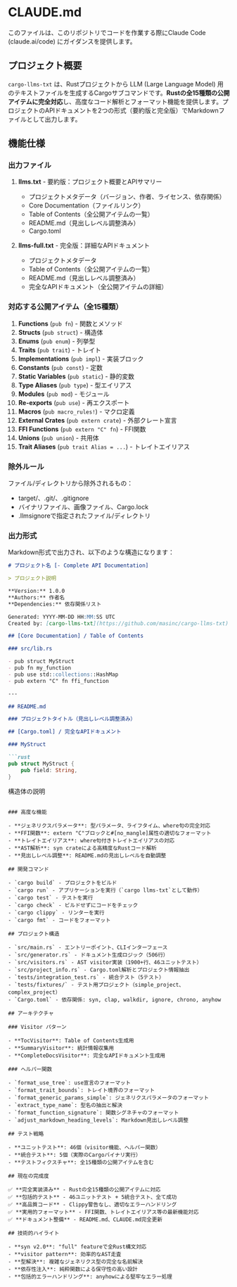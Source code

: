 # CLAUDE.md

このファイルは、このリポジトリでコードを作業する際にClaude Code (claude.ai/code) にガイダンスを提供します。

## プロジェクト概要

`cargo-llms-txt` は、Rustプロジェクトから LLM (Large Language Model) 用のテキストファイルを生成するCargoサブコマンドです。**Rustの全15種類の公開アイテムに完全対応**し、高度なコード解析とフォーマット機能を提供します。プロジェクトのAPIドキュメントを2つの形式（要約版と完全版）でMarkdownファイルとして出力します。

## 機能仕様

### 出力ファイル

1. **llms.txt** - 要約版：プロジェクト概要とAPIサマリー
   - プロジェクトメタデータ（バージョン、作者、ライセンス、依存関係）
   - Core Documentation（ファイルリンク）
   - Table of Contents（全公開アイテムの一覧）
   - README.md（見出しレベル調整済み）
   - Cargo.toml

2. **llms-full.txt** - 完全版：詳細なAPIドキュメント
   - プロジェクトメタデータ
   - Table of Contents（全公開アイテムの一覧）
   - README.md（見出しレベル調整済み）
   - 完全なAPIドキュメント（全公開アイテムの詳細）

### 対応する公開アイテム（全15種類）

1. **Functions** (`pub fn`) - 関数とメソッド
2. **Structs** (`pub struct`) - 構造体  
3. **Enums** (`pub enum`) - 列挙型
4. **Traits** (`pub trait`) - トレイト
5. **Implementations** (`pub impl`) - 実装ブロック
6. **Constants** (`pub const`) - 定数
7. **Static Variables** (`pub static`) - 静的変数
8. **Type Aliases** (`pub type`) - 型エイリアス
9. **Modules** (`pub mod`) - モジュール
10. **Re-exports** (`pub use`) - 再エクスポート
11. **Macros** (`pub macro_rules!`) - マクロ定義
12. **External Crates** (`pub extern crate`) - 外部クレート宣言
13. **FFI Functions** (`pub extern "C" fn`) - FFI関数
14. **Unions** (`pub union`) - 共用体
15. **Trait Aliases** (`pub trait Alias = ...`) - トレイトエイリアス

### 除外ルール

ファイル/ディレクトリから除外されるもの：
- target/、.git/、.gitignore
- バイナリファイル、画像ファイル、Cargo.lock
- .llmsignoreで指定されたファイル/ディレクトリ

### 出力形式

Markdown形式で出力され、以下のような構造になります：

```markdown
# プロジェクト名 [- Complete API Documentation]

> プロジェクト説明

**Version:** 1.0.0
**Authors:** 作者名
**Dependencies:** 依存関係リスト

Generated: YYYY-MM-DD HH:MM:SS UTC
Created by: [cargo-llms-txt](https://github.com/masinc/cargo-llms-txt)

## [Core Documentation] / Table of Contents

### src/lib.rs

- pub struct MyStruct
- pub fn my_function
- pub use std::collections::HashMap
- pub extern "C" fn ffi_function

---

## README.md

### プロジェクトタイトル（見出しレベル調整済み）

## [Cargo.toml] / 完全なAPIドキュメント

### MyStruct

```rust
pub struct MyStruct {
    pub field: String,
}
```

構造体の説明
```

### 高度な機能

- **ジェネリクスパラメータ**: 型パラメータ、ライフタイム、where句の完全対応
- **FFI関数**: extern "C"ブロックと#[no_mangle]属性の適切なフォーマット
- **トレイトエイリアス**: where句付きトレイトエイリアスの対応
- **AST解析**: syn crateによる高精度なRustコード解析
- **見出しレベル調整**: README.mdの見出しレベルを自動調整

## 開発コマンド

- `cargo build` - プロジェクトをビルド
- `cargo run` - アプリケーションを実行（`cargo llms-txt`として動作）
- `cargo test` - テストを実行
- `cargo check` - ビルドせずにコードをチェック
- `cargo clippy` - リンターを実行
- `cargo fmt` - コードをフォーマット

## プロジェクト構造

- `src/main.rs` - エントリーポイント、CLIインターフェース
- `src/generator.rs` - ドキュメント生成ロジック（506行）
- `src/visitors.rs` - AST visitor実装（1900+行、46ユニットテスト）
- `src/project_info.rs` - Cargo.toml解析とプロジェクト情報抽出
- `tests/integration_test.rs` - 統合テスト（5テスト）
- `tests/fixtures/` - テスト用プロジェクト（simple_project、complex_project）
- `Cargo.toml` - 依存関係: syn, clap, walkdir, ignore, chrono, anyhow

## アーキテクチャ

### Visitor パターン

- **TocVisitor**: Table of Contents生成用
- **SummaryVisitor**: 統計情報収集用  
- **CompleteDocsVisitor**: 完全なAPIドキュメント生成用

### ヘルパー関数

- `format_use_tree`: use宣言のフォーマット
- `format_trait_bounds`: トレイト境界のフォーマット
- `format_generic_params_simple`: ジェネリクスパラメータのフォーマット
- `extract_type_name`: 型名の抽出と解決
- `format_function_signature`: 関数シグネチャのフォーマット
- `adjust_markdown_heading_levels`: Markdown見出しレベル調整

## テスト戦略

- **ユニットテスト**: 46個（visitor機能、ヘルパー関数）
- **統合テスト**: 5個（実際のCargoバイナリ実行）
- **テストフィクスチャ**: 全15種類の公開アイテムを含む

## 現在の完成度

✅ **完全実装済み** - Rustの全15種類の公開アイテムに対応
✅ **包括的テスト** - 46ユニットテスト + 5統合テスト、全て成功
✅ **高品質コード** - Clippy警告なし、適切なエラーハンドリング
✅ **実用的フォーマット** - FFI関数、トレイトエイリアス等の最新機能対応
✅ **ドキュメント整備** - README.md、CLAUDE.md完全更新

## 技術的ハイライト

- **syn v2.0**: "full" featureで全Rust構文対応
- **visitor pattern**: 効率的なAST走査
- **型解決**: 複雑なジェネリクス型の完全な名前解決
- **依存性注入**: 純粋関数による保守性の高い設計
- **包括的エラーハンドリング**: anyhowによる堅牢なエラー処理